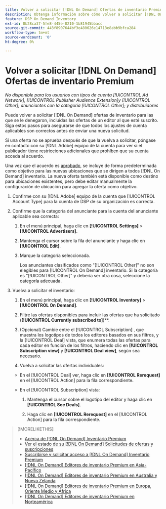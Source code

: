 ```yaml
---
title: Volver a solicitar [!DNL On Demand] Ofertas de inventario Premium
description: Obtenga información sobre cómo volver a solicitar [!DNL On Demand] tratos que anteriormente se negaron.
feature: DSP On Demand Inventory
exl-id: 8b28ca37-5fe8-445e-8210-1b81945bbacc
source-git-commit: 443f8907644bf3e480626e14713e8abb9bfca284
workflow-type: tm+mt
source-wordcount: '0'
ht-degree: 0%

---
```


# Volver a solicitar [!DNL On Demand] Ofertas de inventario Premium

*No disponible para los usuarios con tipos de cuenta [!UICONTROL Ad Network], [!UICONTROL Publisher Audience Extension]y [!UICONTROL Other]; anunciantes con la categoría [!UICONTROL Other]; y distribuidores*

Puede volver a solicitar [!DNL On Demand] ofertas de inventario para las que se le denegaron, incluidas las ofertas de un editor al que esté suscrito. Siga estos pasos para asegurarse de que todos los ajustes de cuenta aplicables son correctos antes de enviar una nueva solicitud.

Si una oferta no se aprueba después de que la vuelva a solicitar, póngase en contacto con su [!DNL Adobe] equipo de la cuenta para ver si el publicador tiene restricciones adicionales que prohíben que su cuenta acceda al acuerdo.

Una vez que el acuerdo es [aprobado](/help/dsp/inventory/on-demand-inventory-view-status.md), se incluye de forma predeterminada como objetivo para las nuevas ubicaciones que se dirigen a todos [!DNL On Demand] inventario. La nueva oferta también está disponible como destino para ubicaciones existentes, pero debe editar manualmente la configuración de ubicación para agregar la oferta como objetivo.

1. Confirme con su [!DNL Adobe] equipo de la cuenta que [!UICONTROL Account Type] para la cuenta de DSP de su organización es correcta.

1. Confirme que la categoría del anunciante para la cuenta del anunciante aplicable sea correcta:

   1. En el menú principal, haga clic en **[!UICONTROL Settings]** > **[!UICONTROL Advertisers].**

   1. Mantenga el cursor sobre la fila del anunciante y haga clic en **[!UICONTROL Edit]**.

   1. Marque la categoría seleccionada.

      Los anunciantes clasificados como &quot;[!UICONTROL Other]&quot; no son elegibles para [!UICONTROL On Demand] inventario. Si la categoría es &quot;[!UICONTROL Other]&quot; y debería ser otra cosa, seleccione la categoría adecuada<!-- [category](/help/dsp/admin/advertiser-settings.md) -->.

1. Vuelva a solicitar el inventario:

   1. En el menú principal, haga clic en **[!UICONTROL Inventory]** > **[!UICONTROL On Demand]**.

   1. Filtre las ofertas disponibles para incluir las ofertas que ha solicitado (**[!UICONTROL Currently subscribed to]**)**.

   1. (Opcional) Cambie entre el [!UICONTROL Subscription] , que muestra los logotipos de todos los editores basados en sus filtros, y la [!UICONTROL Deal] vista, que enumera todas las ofertas para cada editor en función de los filtros, haciendo clic en **[!UICONTROL Subscription view]** y **[!UICONTROL Deal view]**, según sea necesario.

   1. Vuelva a solicitar las ofertas individuales:
   * En el [!UICONTROL Deal] ver, haga clic en **[!UICONTROL Rerequest]** en el [!UICONTROL Action] para la fila correspondiente.

   * En el [!UICONTROL Subscription] vista:

      1. Mantenga el cursor sobre el logotipo del editor y haga clic en **[!UICONTROL See Deals]**.

      1. Haga clic en **[!UICONTROL Rerequest]** en el [!UICONTROL Action] para la fila correspondiente.


>[!MORELIKETHIS]
>
>* [Acerca de [!DNL On Demand] Inventario Premium](on-demand-inventory-about.md)
>* [Ver el estado de su [!DNL On Demand] Solicitudes de ofertas y suscripciones](on-demand-inventory-view-status.md)
>* [Suscribirse y solicitar acceso a [!DNL On Demand] Inventario Premium](on-demand-inventory-subscribe.md)
>* [[!DNL On Demand] Editores de inventario Premium en Asia-Pacífico](on-demand-inventory-publishers-apac.md)
>* [[!DNL On Demand] Editores de inventario Premium en Australia y Nueva Zelanda](on-demand-inventory-publishers-anz.md)
>* [[!DNL On Demand] Editores de inventario Premium en Europa, Oriente Medio y África](on-demand-inventory-publishers-emea.md)
>* [[!DNL On Demand] Editores de inventario Premium en Norteamérica](on-demand-inventory-publishers-na.md)

